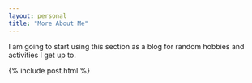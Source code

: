```yaml
---
layout: personal
title: "More About Me"
---
```

I am going to start using this section as a blog for random hobbies and activities I get up to. 

{% include post.html %}